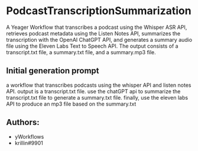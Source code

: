 
# PodcastTranscriptionSummarization

A Yeager Workflow that transcribes a podcast using the Whisper ASR API, retrieves podcast metadata using the Listen Notes API, summarizes the transcription with the OpenAI ChatGPT API, and generates a summary audio file using the Eleven Labs Text to Speech API. The output consists of a transcript.txt file, a summary.txt file, and a summary.mp3 file.
## Initial generation prompt
a workflow that transcribes podcasts using the whisper API and listen notes API. output is a transcript.txt file. use the chatGPT api to summarize the transcript.txt file to generate a summary.txt file. finally, use the eleven labs API to produce an mp3 file based on the summary.txt

## Authors: 
- yWorkflows
- krillin#9901
        